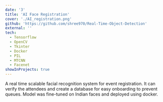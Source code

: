 ```yaml
---
date: '3'
title: 'AI Face Registration'
cover: './AI_registration.png'
github: 'https://github.com/shree970/Real-Time-Object-Detection'
external: ''
tech:
  - Tensorflow
  - OpenCV
  - Tkinter
  - Docker
  - PIL
  - MTCNN
  - Facenet 
showInProjects: true
---
```


A real time scalable facial recognition system for event registration. It can verify the attendees and create a database for easy onboarding to prevent queues. Model was fine-tuned on Indian faces and deployed using docker.
